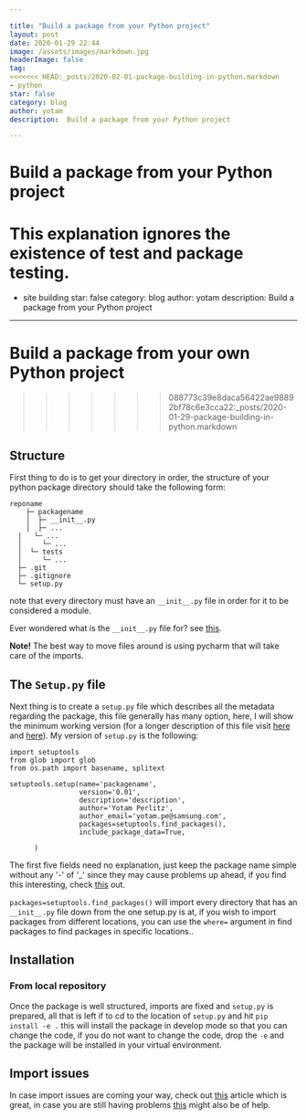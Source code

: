 ```yaml
---

title: "Build a package from your Python project"
layout: post
date: 2020-01-29 22:44
image: /assets/images/markdown.jpg
headerImage: false
tag:
<<<<<<< HEAD:_posts/2020-02-01-package-building-in-python.markdown
- python
star: false
category: blog
author: yotam
description:  Build a package from your Python project

---
```


# Build a package from your Python project

This explanation ignores the existence of test and package testing.
=======
- site building
star: false
category: blog
author: yotam
description: Build a package from your Python project
---

# Build a package from your own Python project
>>>>>>> 088773c39e8daca56422ae98892bf78c6e3cca22:_posts/2020-01-29-package-building-in-python.markdown

## Structure

First thing to do is to get your directory in order,  the structure of your python package directory should take the following form:

```
reponame
	├─ packagename
	│  ├─ __init__.py
	│  ├─ ...
  |   └─ ...
  │     └─ ...
  │  └─ tests
  │     └─ ...
  ├─ .git
  ├─ .gitignore
  └─ setup.py
```

note that every directory must have an `__init__.py` file in order for it to be considered a module.

Ever wondered what is the `__init__.py` file for? see [this](https://stackoverflow.com/questions/448271/what-is-init-py-for).

**Note!** The best way to move files around is using pycharm that will take care of the imports.

## The `Setup.py` file

Next thing is to create a `setup.py` file which describes all the metadata regarding the package, this file generally has many option, here, I will show the minimum working version (for a longer description of this file visit [here](https://github.com/pypa/sampleproject/blob/master/setup.py) and [here](https://blog.godatadriven.com/setup-py)). My version of `setup.py` is the following:

```
import setuptools
from glob import glob
from os.path import basename, splitext

setuptools.setup(name='packagename',
                 version='0.01',
      			 description='description',
      			 author='Yotam Perlitz',
      			 author_email='yotam.pe@samsung.com',
      			 packages=setuptools.find_packages(),
                 include_package_data=True,

      )
```

The first five fields need no explanation, just keep the package name simple without any '-' of '_' since they may cause problems up ahead, if you find this interesting, check [this](https://packaging.python.org/specifications/core-metadata/#name) out.

`packages=setuptools.find_packages()` will import every directory that has an `__init__.py` file down from the one setup.py is at, if you wish to import packages from different locations, you can use the `where=` argument in find packages to find packages in specific locations..


## Installation

### From local repository 

Once the package is well structured, imports are fixed and `setup.py` is prepared, all that is left if to cd to the location of `setup.py` and hit `pip install -e .` this will install the package in develop mode so that you can change the code, if you do not want to change the code, drop the `-e` and the package will be installed in your virtual environment. 

## Import issues

In case import issues are coming your way, check out [this](https://chrisyeh96.github.io/2017/08/08/definitive-guide-python-imports.html) article which is great, in case you are still having problems [this](https://stackoverflow.com/questions/714063/importing-modules-from-parent-folder/11158224#11158224) might also be of help.